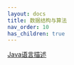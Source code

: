 ```yaml
---
layout: docs
title: 数据结构与算法
nav_order: 10
has_children: true
---
```


[Java语言描述](/java/data-structure/index.html)
